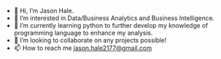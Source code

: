 - 👋 Hi, I’m Jason Hale.
- 👀 I’m interested in Data/Business Analytics and Business Intelligence.
- 🌱 I’m currently learning python to further develop my knowledge of programming language to enhance my analysis.
- 💞️ I’m looking to collaborate on any projects possible!
- 📫 How to reach me jason.hale2177@gmail.com

<!---
HaleJason/HaleJason is a ✨ special ✨ repository because its `README.md` (this file) appears on your GitHub profile.
You can click the Preview link to take a look at your changes.
--->
